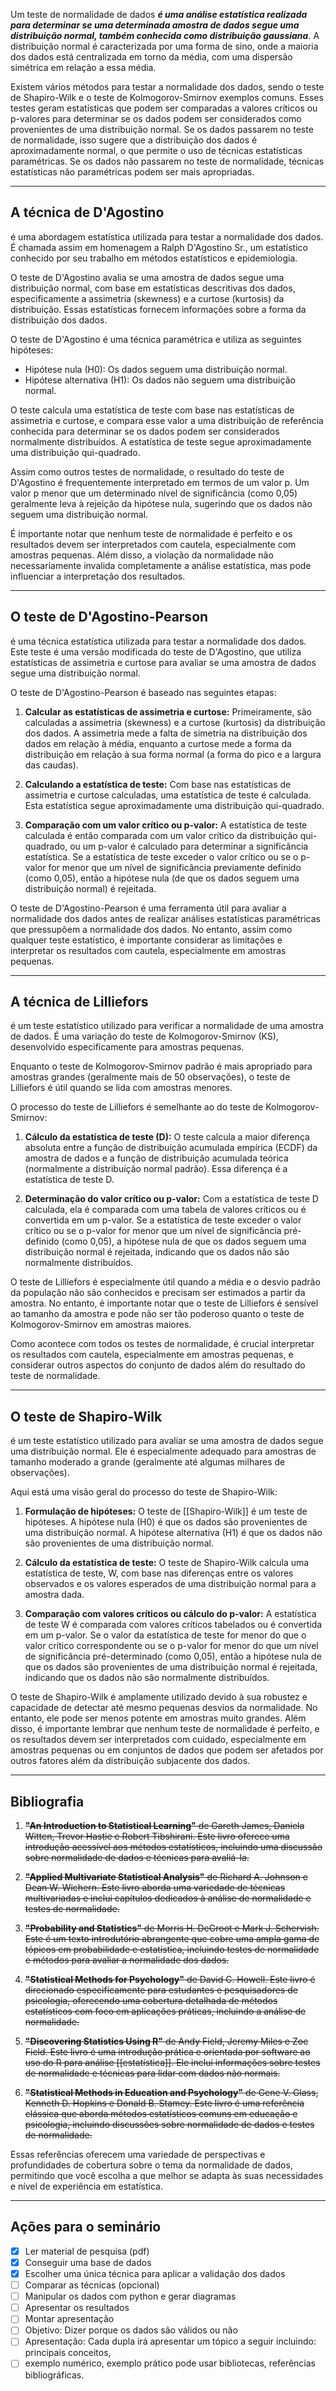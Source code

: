 Um teste de normalidade de dados ***é uma análise estatística realizada para determinar se uma determinada amostra de dados segue uma distribuição normal, também conhecida como distribuição gaussiana***. A distribuição normal é caracterizada por uma forma de sino, onde a maioria dos dados está centralizada em torno da média, com uma dispersão simétrica em relação a essa média.

Existem vários métodos para testar a normalidade dos dados, sendo o teste de Shapiro-Wilk e o teste de Kolmogorov-Smirnov exemplos comuns. Esses testes geram estatísticas que podem ser comparadas a valores críticos ou p-valores para determinar se os dados podem ser considerados como provenientes de uma distribuição normal. Se os dados passarem no teste de normalidade, isso sugere que a distribuição dos dados é aproximadamente normal, o que permite o uso de técnicas estatísticas paramétricas. Se os dados não passarem no teste de normalidade, técnicas estatísticas não paramétricas podem ser mais apropriadas.

-----------------------------------------------------------
## A técnica de D'Agostino 

é uma abordagem estatística utilizada para testar a normalidade dos dados. É chamada assim em homenagem a Ralph D'Agostino Sr., um estatístico conhecido por seu trabalho em métodos estatísticos e epidemiologia.

O teste de D'Agostino avalia se uma amostra de dados segue uma distribuição normal, com base em estatísticas descritivas dos dados, especificamente a assimetria (skewness) e a curtose (kurtosis) da distribuição. Essas estatísticas fornecem informações sobre a forma da distribuição dos dados.

O teste de D'Agostino é uma técnica paramétrica e utiliza as seguintes hipóteses:

- Hipótese nula (H0): Os dados seguem uma distribuição normal.
- Hipótese alternativa (H1): Os dados não seguem uma distribuição normal.

O teste calcula uma estatística de teste com base nas estatísticas de assimetria e curtose, e compara esse valor a uma distribuição de referência conhecida para determinar se os dados podem ser considerados normalmente distribuídos. A estatística de teste segue aproximadamente uma distribuição qui-quadrado.

Assim como outros testes de normalidade, o resultado do teste de D'Agostino é frequentemente interpretado em termos de um valor p. Um valor p menor que um determinado nível de significância (como 0,05) geralmente leva à rejeição da hipótese nula, sugerindo que os dados não seguem uma distribuição normal.

É importante notar que nenhum teste de normalidade é perfeito e os resultados devem ser interpretados com cautela, especialmente com amostras pequenas. Além disso, a violação da normalidade não necessariamente invalida completamente a análise estatística, mas pode influenciar a interpretação dos resultados.

--------------------

## O teste de D'Agostino-Pearson 

é uma técnica estatística utilizada para testar a normalidade dos dados. Este teste é uma versão modificada do teste de D'Agostino, que utiliza estatísticas de assimetria e curtose para avaliar se uma amostra de dados segue uma distribuição normal.

O teste de D'Agostino-Pearson é baseado nas seguintes etapas:

1. **Calcular as estatísticas de assimetria e curtose:** Primeiramente, são calculadas a assimetria (skewness) e a curtose (kurtosis) da distribuição dos dados. A assimetria mede a falta de simetria na distribuição dos dados em relação à média, enquanto a curtose mede a forma da distribuição em relação à sua forma normal (a forma do pico e a largura das caudas).
    
2. **Calculando a estatística de teste:** Com base nas estatísticas de assimetria e curtose calculadas, uma estatística de teste é calculada. Esta estatística segue aproximadamente uma distribuição qui-quadrado.
    
3. **Comparação com um valor crítico ou p-valor:** A estatística de teste calculada é então comparada com um valor crítico da distribuição qui-quadrado, ou um p-valor é calculado para determinar a significância estatística. Se a estatística de teste exceder o valor crítico ou se o p-valor for menor que um nível de significância previamente definido (como 0,05), então a hipótese nula (de que os dados seguem uma distribuição normal) é rejeitada.
    

O teste de D'Agostino-Pearson é uma ferramenta útil para avaliar a normalidade dos dados antes de realizar análises estatísticas paramétricas que pressupõem a normalidade dos dados. No entanto, assim como qualquer teste estatístico, é importante considerar as limitações e interpretar os resultados com cautela, especialmente em amostras pequenas.

-----------------

## A técnica de Lilliefors

é um teste estatístico utilizado para verificar a normalidade de uma amostra de dados. É uma variação do teste de Kolmogorov-Smirnov (KS), desenvolvido especificamente para amostras pequenas.

Enquanto o teste de Kolmogorov-Smirnov padrão é mais apropriado para amostras grandes (geralmente mais de 50 observações), o teste de Lilliefors é útil quando se lida com amostras menores.

O processo do teste de Lilliefors é semelhante ao do teste de Kolmogorov-Smirnov:

1. **Cálculo da estatística de teste (D):** O teste calcula a maior diferença absoluta entre a função de distribuição acumulada empírica (ECDF) da amostra de dados e a função de distribuição acumulada teórica (normalmente a distribuição normal padrão). Essa diferença é a estatística de teste D.
    
2. **Determinação do valor crítico ou p-valor:** Com a estatística de teste D calculada, ela é comparada com uma tabela de valores críticos ou é convertida em um p-valor. Se a estatística de teste exceder o valor crítico ou se o p-valor for menor que um nível de significância pré-definido (como 0,05), a hipótese nula de que os dados seguem uma distribuição normal é rejeitada, indicando que os dados não são normalmente distribuídos.
    

O teste de Lilliefors é especialmente útil quando a média e o desvio padrão da população não são conhecidos e precisam ser estimados a partir da amostra. No entanto, é importante notar que o teste de Lilliefors é sensível ao tamanho da amostra e pode não ser tão poderoso quanto o teste de Kolmogorov-Smirnov em amostras maiores.

Como acontece com todos os testes de normalidade, é crucial interpretar os resultados com cautela, especialmente em amostras pequenas, e considerar outros aspectos do conjunto de dados além do resultado do teste de normalidade.

--------------------

## O teste de Shapiro-Wilk 

é um teste estatístico utilizado para avaliar se uma amostra de dados segue uma distribuição normal. Ele é especialmente adequado para amostras de tamanho moderado a grande (geralmente até algumas milhares de observações).

Aqui está uma visão geral do processo do teste de Shapiro-Wilk:

1. **Formulação de hipóteses:** O teste de [[Shapiro-Wilk]] é um teste de hipóteses. A hipótese nula (H0) é que os dados são provenientes de uma distribuição normal. A hipótese alternativa (H1) é que os dados não são provenientes de uma distribuição normal.

2. **Cálculo da estatística de teste:** O teste de Shapiro-Wilk calcula uma estatística de teste, W, com base nas diferenças entre os valores observados e os valores esperados de uma distribuição normal para a amostra dada.

3. **Comparação com valores críticos ou cálculo do p-valor:** A estatística de teste W é comparada com valores críticos tabelados ou é convertida em um p-valor. Se o valor da estatística de teste for menor do que o valor crítico correspondente ou se o p-valor for menor do que um nível de significância pré-determinado (como 0,05), então a hipótese nula de que os dados são provenientes de uma distribuição normal é rejeitada, indicando que os dados não são normalmente distribuídos.

O teste de Shapiro-Wilk é amplamente utilizado devido à sua robustez e capacidade de detectar até mesmo pequenas desvios da normalidade. No entanto, ele pode ser menos potente em amostras muito grandes. Além disso, é importante lembrar que nenhum teste de normalidade é perfeito, e os resultados devem ser interpretados com cuidado, especialmente em amostras pequenas ou em conjuntos de dados que podem ser afetados por outros fatores além da distribuição subjacente dos dados.

---------------

## Bibliografia

1. ~~**"An Introduction to Statistical Learning"** de Gareth James, Daniela Witten, Trevor Hastie e Robert Tibshirani. Este livro oferece uma introdução acessível aos métodos estatísticos, incluindo uma discussão sobre normalidade de dados e técnicas para avaliá-la.~~

2. ~~**"Applied Multivariate Statistical Analysis"** de Richard A. Johnson e Dean W. Wichern. Este livro aborda uma variedade de técnicas multivariadas e inclui capítulos dedicados à análise de normalidade e testes de normalidade.~~

3. ~~**"Probability and Statistics"** de Morris H. DeGroot e Mark J. Schervish. Este é um texto introdutório abrangente que cobre uma ampla gama de tópicos em probabilidade e estatística, incluindo testes de normalidade e métodos para avaliar a normalidade dos dados.~~

4. ~~**"Statistical Methods for Psychology"** de David C. Howell. Este livro é direcionado especificamente para estudantes e pesquisadores de psicologia, oferecendo uma cobertura detalhada de métodos estatísticos com foco em aplicações práticas, incluindo a análise de normalidade.~~

5. ~~**"Discovering Statistics Using R"** de Andy Field, Jeremy Miles e Zoe Field. Este livro é uma introdução prática e orientada por software ao uso do R para análise [[estatística]]. Ele inclui informações sobre testes de normalidade e técnicas para lidar com dados não normais.~~

6. ~~**"Statistical Methods in Education and Psychology"** de Gene V. Glass, Kenneth D. Hopkins e Donald B. Stamey. Este livro é uma referência clássica que aborda métodos estatísticos comuns em educação e psicologia, incluindo discussões sobre normalidade de dados e testes de normalidade.~~

Essas referências oferecem uma variedade de perspectivas e profundidades de cobertura sobre o tema da normalidade de dados, permitindo que você escolha a que melhor se adapta às suas necessidades e nível de experiência em estatística.

------------

## Ações para o seminário

- [x] Ler material de pesquisa (pdf)
- [x] Conseguir uma base de dados
- [x] Escolher uma única técnica para aplicar a validação dos dados
- [ ] Comparar as técnicas (opcional)
- [ ] Manipular os dados com python e gerar diagramas
- [ ] Apresentar os resultados
- [ ] Montar apresentação
- [ ] Objetivo: Dizer porque os dados são válidos ou não
- [ ] Apresentação: Cada dupla irá apresentar um tópico a seguir incluindo: principais conceitos,
- [ ] exemplo numérico, exemplo prático pode usar bibliotecas, referências bibliográficas.